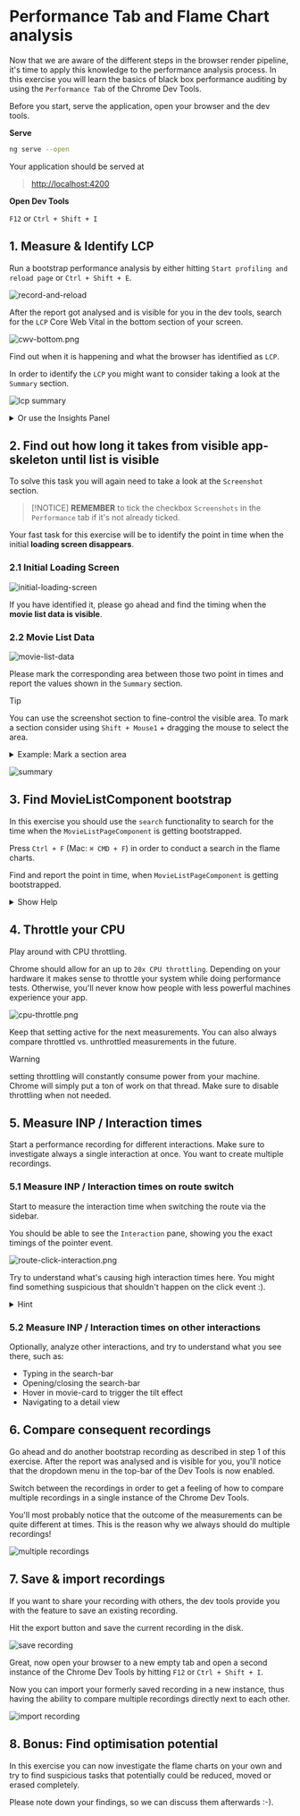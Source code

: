 # Performance Tab and Flame Chart analysis

Now that we are aware of the different steps in the browser render pipeline, it's time to apply
this knowledge to the performance analysis process. 
In this exercise you will learn the basics of black box performance auditing by using
the `Performance Tab` of the Chrome Dev Tools.

Before you start, serve the application, open your browser and the dev tools.

**Serve**

```bash
ng serve --open
```

Your application should be served at
> [http://localhost:4200](http://localhost:4200)

**Open Dev Tools**

`F12` or `Ctrl + Shift + I`

## 1. Measure & Identify LCP

Run a bootstrap performance analysis by either hitting `Start profiling and reload page` or
`Ctrl + Shift + E`.

![record-and-reload](images/performance-tab/record-and-reload.png)

After the report got analysed and is visible for you in the dev tools, search for the `LCP` 
Core Web Vital in the bottom section of your screen.

![cwv-bottom.png](images/performance-tab/cwv-bottom.png)

Find out when it is happening and what the browser has identified as `LCP`.

In order to identify the `LCP` you might want to consider taking a look at the `Summary` section.

![lcp summary](images/performance-tab/lcp-summary.png)

<details>
  <summary>Or use the Insights Panel</summary>

![lcp-insights](images/performance-tab/lcp-insights.png)

</details>


## 2. Find out how long it takes from visible app-skeleton until list is visible

To solve this task you will again need to take a look at the `Screenshot` section.

> [!NOTICE]
> **REMEMBER** to tick the checkbox `Screenshots` in the `Performance` tab if it's not already ticked.

Your fast task for this exercise will be to identify the point in time when the initial **loading screen disappears**.

### 2.1 **Initial Loading Screen**

![initial-loading-screen](images/performance-tab/initial-loading-screen.png)

If you have identified it, please go ahead and find the timing when the **movie list data is visible**.

### 2.2 **Movie List Data**

![movie-list-data](images/performance-tab/movie-list-data.png)

Please mark the corresponding area between those two point in times and report
the values shown in the `Summary` section.

> [!TIP]
> You can use the screenshot section to fine-control the visible area. 
> To mark a section consider using `Shift + Mouse1` + dragging the mouse to select the area.

<details>
  <summary>Example: Mark a section area</summary>

![mark-area.gif](images/performance-tab/mark-area.gif)

</details>


![summary](images/performance-tab/summary.png)

## 3. Find MovieListComponent bootstrap

In this exercise you should use the `search` functionality to search for the
time when the `MovieListPageComponent` is getting bootstrapped.

Press `Ctrl + F` (Mac: `⌘ CMD + F`) in order to conduct a search in the flame charts. 

Find and report the point in time, when `MovieListPageComponent` is getting bootstrapped.

<details>
  <summary>Show Help</summary>

![movie-list-component-bootstrap](images/performance-tab/movie-list-component-bootstrap.png)

</details>

## 4. Throttle your CPU

Play around with CPU throttling. 

Chrome should allow for an up to `20x CPU throttling`. 
Depending on your hardware it makes sense to throttle your system while doing performance tests.
Otherwise, you'll never know how people with less powerful machines experience your app.

![cpu-throttle.png](images/performance-tab/cpu-throttle.png)

Keep that setting active for the next measurements. You can also always compare throttled vs.
unthrottled measurements in the future.

> [!WARNING]
> setting throttling will constantly consume power from your machine. Chrome will simply put
> a ton of work on that thread. Make sure to disable throttling when not needed.

## 5. Measure INP / Interaction times

Start a performance recording for different interactions. Make sure to investigate always
a single interaction at once. You want to create multiple recordings.

### 5.1 Measure INP / Interaction times on route switch

Start to measure the interaction time when switching the route via the sidebar.

You should be able to see the `Interaction` pane, showing you the exact timings of the
pointer event.

![route-click-interaction.png](images/performance-tab/route-click-interaction.png)

Try to understand what's causing high interaction times here. You might find something
suspicious that shouldn't happen on the click event :).

<details>
  <summary>Hint</summary>

![interaction-hint.png](images/performance-tab/interaction-hint.png)

</details>

### 5.2 Measure INP / Interaction times on other interactions
Optionally, analyze other interactions, and try to understand what you see there, such as:

* Typing in the search-bar
* Opening/closing the search-bar
* Hover in movie-card to trigger the tilt effect
* Navigating to a detail view

## 6. Compare consequent recordings

Go ahead and do another bootstrap recording as described in
step 1 of this exercise.
After the report was analysed and is visible for you, you'll notice
that the dropdown menu in the top-bar of the Dev Tools is now
enabled.

Switch between the recordings in order to get a feeling of how to
compare multiple recordings in a single
instance of the Chrome Dev Tools. 

You'll most probably notice that the outcome of the measurements can be 
quite different at times. This is the reason
why we always should do multiple recordings!

![multiple recordings](images/performance-tab/multiple-recordings.png)

## 7. Save & import recordings

If you want to share your recording with others, the dev tools provide
you with the feature to save an existing recording.

Hit the export button and save the current recording in the disk.

![save recording](images/performance-tab/save-recording.png)

Great, now open your browser to a new empty tab and open a second instance of the 
Chrome Dev Tools by hitting `F12` or `Ctrl + Shift + I`.

Now you can import your formerly saved recording in a new instance, thus
having the ability to compare
multiple recordings directly next to each other.

![import recording](images/performance-tab/import-recording.png)

## 8. Bonus: Find optimisation potential

In this exercise you can now investigate the flame charts on your own and try to find suspicious tasks that
potentially could be reduced, moved or erased completely.

Please note down your findings, so we can discuss them afterwards :-).
